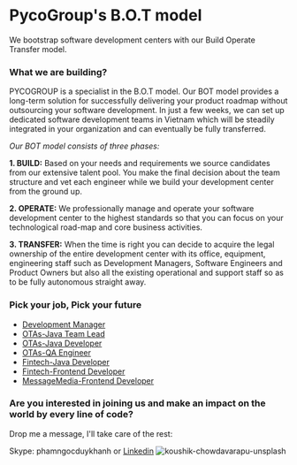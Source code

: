 # PycoGroup's B.O.T model

We bootstrap software development centers with our Build Operate Transfer model.

### What we are building? 
PYCOGROUP is a specialist in the B.O.T model. Our BOT model provides a long-term solution for successfully delivering your product roadmap without outsourcing your software development. In just a few weeks, we can set up dedicated software development teams in Vietnam which will be steadily integrated in your organization and can eventually be fully transferred.

_Our BOT model consists of three phases:_

**1. BUILD:** Based on your needs and requirements we source candidates from our extensive talent pool. You make the final decision about the team structure and vet each engineer while we build your development center from the ground up.

**2. OPERATE:** We professionally manage and operate your software development center to the highest standards so that you can focus on your technological road-map and core business activities.

**3. TRANSFER:** When the time is right you can decide to acquire the legal ownership of the entire development center with its office, equipment, engineering staff such as Development Managers, Software Engineers and Product Owners but also all the existing operational and support staff so as to be fully autonomous straight away.
### Pick your job, Pick your future
- [Development Manager](https://github.com/PhamNgocDuyKhanh/Join-our-talented-team/blob/main/Development%20Manager.pdf)
- [OTAs-Java Team Lead](https://github.com/PhamNgocDuyKhanh/Join-our-talented-team/blob/main/OTAs-Java%20Team%20Lead.pdf)
- [OTAs-Java Developer](https://github.com/PhamNgocDuyKhanh/Join-our-talented-team/blob/main/OTAs-Java%20Developer.pdf)
- [OTAs-QA Engineer](https://github.com/PhamNgocDuyKhanh/Join-our-talented-team/blob/main/OTAs-QA%20Engineer.pdf)
- [Fintech-Java Developer](https://github.com/PhamNgocDuyKhanh/Join-our-talented-team/blob/main/Fintech-Java%20Developer.pdf)
- [Fintech-Frontend Developer](https://github.com/PhamNgocDuyKhanh/Join-our-talented-team/blob/main/Fintech-Frontend%20Developer.pdf)
- [MessageMedia-Frontend Developer](https://github.com/PhamNgocDuyKhanh/Join-our-talented-team/blob/main/Fintech-Frontend%20Developer.pdf)

### Are you interested in joining us and make an impact on the world by every line of code?

Drop me a message, I'll take care of the rest:

Skype: phamngocduykhanh or [Linkedin](https://www.linkedin.com/in/khanhpnd/)
![koushik-chowdavarapu-unsplash](https://user-images.githubusercontent.com/41277644/111896563-27379100-8a4d-11eb-826b-c83cfe0eb915.jpg)
